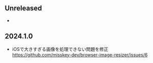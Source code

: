 ## Unreleased
*


## 2024.1.0
* iOSで大きすぎる画像を処理できない問題を修正 https://github.com/misskey-dev/browser-image-resizer/issues/6
